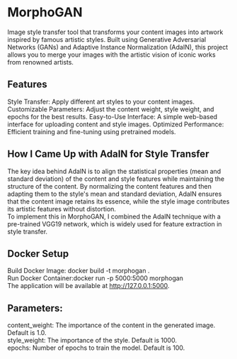 # MorphoGAN
Image style transfer tool that transforms your content images into artwork inspired by famous artistic styles. Built using Generative Adversarial Networks (GANs) and Adaptive Instance Normalization (AdaIN), this project allows you to merge your images with the artistic vision of iconic works from renowned artists.

## Features
Style Transfer: Apply different art styles to your content images.
Customizable Parameters: Adjust the content weight, style weight, and epochs for the best results.
Easy-to-Use Interface: A simple web-based interface for uploading content and style images.
Optimized Performance: Efficient training and fine-tuning using pretrained models.

## How I Came Up with AdaIN for Style Transfer
The key idea behind AdaIN is to align the statistical properties (mean and standard deviation) of the content and style features while maintaining the structure of the content. By normalizing the content features and then adapting them to the style's mean and standard deviation, AdaIN ensures that the content image retains its essence, while the style image contributes its artistic features without distortion.<br>
To implement this in MorphoGAN, I combined the AdaIN technique with a pre-trained VGG19 network, which is widely used for feature extraction in style transfer. 

## Docker Setup
Build Docker Image: docker build -t morphogan .<br>
Run Docker Container:docker run -p 5000:5000 morphogan<br>
The application will be available at http://127.0.0.1:5000.

## Parameters:
content_weight: The importance of the content in the generated image. Default is 1.0.<br>
style_weight: The importance of the style. Default is 1000.<br>
epochs: Number of epochs to train the model. Default is 100.
